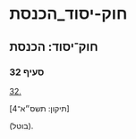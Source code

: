 # חוק-יסוד_הכנסת

## חוק־יסוד: הכנסת

### סעיף 32

[32.](https://he.wikisource.org/wiki/%D7%97%D7%95%D7%A7-%D7%99%D7%A1%D7%95%D7%93:_%D7%94%D7%9B%D7%A0%D7%A1%D7%AA#%D7%A1%D7%A2%D7%99%D7%A3_32)

[תיקון: תשס״א־4]

(בוטל).